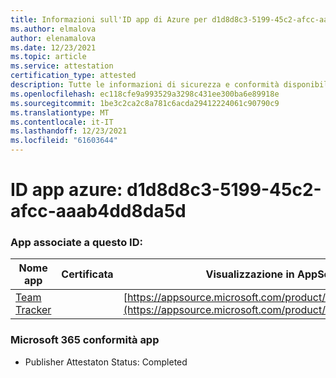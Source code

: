 ```yaml
---
title: Informazioni sull'ID app di Azure per d1d8d8c3-5199-45c2-afcc-aaab4dd8da5d
ms.author: elmalova
author: elenamalova
ms.date: 12/23/2021
ms.topic: article
ms.service: attestation
certification_type: attested
description: Tutte le informazioni di sicurezza e conformità disponibili per d1d8d8c3-5199-45c2-afcc-aaab4dd8da5d.
ms.openlocfilehash: ec118cfe9a993529a3298c431ee300ba6e89918e
ms.sourcegitcommit: 1be3c2ca2c8a781c6acda29412224061c90790c9
ms.translationtype: MT
ms.contentlocale: it-IT
ms.lasthandoff: 12/23/2021
ms.locfileid: "61603644"
---
```

# <a name="azure-app-id-d1d8d8c3-5199-45c2-afcc-aaab4dd8da5d"></a>ID app azure: d1d8d8c3-5199-45c2-afcc-aaab4dd8da5d


### <a name="apps-associated-with-this-id"></a>App associate a questo ID:
| **Nome app** | **Certificata** | **Visualizzazione in AppSource** |
|--------------|---------------|-----------------------|
| [Team Tracker](https://docs.microsoft.com/microsoft-365-app-certification/forward/WA200003572) |  | [https://appsource.microsoft.com/product/office/WA200003572](https://appsource.microsoft.com/product/office/WA200003572) |

### <a name="microsoft-365-app-compliance-status"></a>Microsoft 365 conformità app
- Publisher Attestaton Status: Completed
